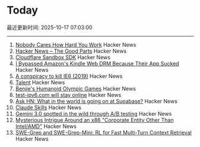 # Today

最近更新时间: 2025-10-17 07:03:00

--- 
1. [Nobody Cares How Hard You Work](https://alifeengineered.substack.com/p/nobody-cares-how-hard-you-work) Hacker News
2. [Hacker News – The Good Parts](https://smartmic.bearblog.dev/why-hacker-news/) Hacker News
3. [Cloudflare Sandbox SDK](https://sandbox.cloudflare.com/) Hacker News
4. [I Bypassed Amazon's Kindle Web DRM Because Their App Sucked](https://blog.pixelmelt.dev/kindle-web-drm/) Hacker News
5. [A conspiracy to kill IE6 (2019)](https://blog.chriszacharias.com/a-conspiracy-to-kill-ie6) Hacker News
6. [Talent](https://www.felixstocker.com/blog/talent) Hacker News
7. [Benjie's Humanoid Olympic Games](https://generalrobots.substack.com/p/benjies-humanoid-olympic-games) Hacker News
8. [test-ipv6.com will stay online](https://status.test-ipv6.com) Hacker News
9. [Ask HN: What in the world is going on at Supabase?](https://news.ycombinator.com/item?id=45609621) Hacker News
10. [Claude Skills](https://www.anthropic.com/news/skills) Hacker News
11. [Gemini 3.0 spotted in the wild through A/B testing](https://ricklamers.io/posts/gemini-3-spotted-in-the-wild/) Hacker News
12. [Mysterious Intrigue Around an x86 "Corporate Entity Other Than Intel/AMD"](https://www.phoronix.com/news/x86-Opcodes-Not-AMD-Or-Intel) Hacker News
13. [SWE-Grep and SWE-Grep-Mini: RL for Fast Multi-Turn Context Retrieval](https://cognition.ai/blog/swe-grep) Hacker News
